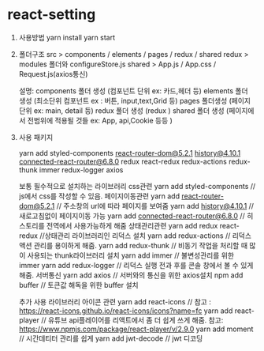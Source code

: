 # react-setting

1. 사용방법
   yarn install
   yarn start

2. 폴더구조
   src > components / elements / pages / redux / shared
   redux > modules 폴더와 configureStore.js
   shared > App.js / App.css / Request.js(axios통신)

   설명:
   components 폴더 생성 (컴포넌트 단위 ex: 카드,헤더 등)
   elements 폴더 생성 (최소단위 컴포넌트 ex : 버튼, input,text,Grid 등)
   pages 폴더생성 (페이지 단위 ex: main, detail 등)
   redux 풀더 생성 (redux )
   shared 폴더 생성 (페이지에서 전범위에 적용될 것들 ex: App, api,Cookie 등등 )

3. 사용 패키지

   yarn add styled-components react-router-dom@5.2.1 history@4.10.1 connected-react-router@6.8.0 redux react-redux redux-actions redux-thunk immer redux-logger axios

   보통 필수적으로 설치하는 라이브러리
   css관련
   yarn add styled-components // js에서 css를 작성할 수 있음.
   페이지이동관련
   yarn add react-router-dom@5.2.1 // 주소창의 url에 따라 페이지를 보여줌
   yarn add history@4.10.1 // 새로고침없이 페이지이동 가능
   yarn add connected-react-router@6.8.0 // 히스토리를 전역에서 사용가능하게 해줌
   상태관리관련
   yarn add redux react-redux //상태관리 라이브러리인 리덕스 설치
   yarn add redux-actions // 리덕스 액션 관리를 용이하게 해줌.
   yarn add redux-thunk // 비동기 작업을 처리할 때 많이 사용되는 thunk라이브러리 설치
   yarn add immer // 불변성관리를 위한 immer
   yarn add redux-logger // 리덕스 실행 전과 후를 콘솔 창에서 볼 수 있게해줌.
   서버통신
   yarn add axios // 서버와의 통신을 위한 axios설치
   npm add buffer // 토큰값 해독을 위한 buffer 설치

   추가 사용 라이브러리
   아이콘 관련
   yarn add react-icons // 참고 : https://react-icons.github.io/react-icons/icons?name=fc
   yarn add react-player // 유튜브 api플레이어를 리액트에서 좀 더 쉽게 쓰게 해줌. 참고: https://www.npmjs.com/package/react-player/v/2.9.0
   yarn add moment // 시간데티터 관리를 쉽게
   yarn add jwt-decode // jwt 디코딩
